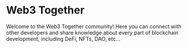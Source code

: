 # Web3 Together

Welcome to the Web3 Together community! Here you can connect with other developers and share knowledge about every part of blockchain development, including DeFi, NFTs, DAO, etc... 
